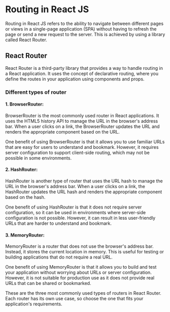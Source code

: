 # Routing in React JS
Routing in React JS refers to the ability to navigate between different pages or views in a single-page application (SPA) without having to refresh the page or send a new request to the server. This is achieved by using a library called React Router.

## React Router
React Router is a third-party library that provides a way to handle routing in a React application. It uses the concept of declarative routing, where you define the routes in your application using components and props.

### Different types of router
#### 1. BrowserRouter:
BrowserRouter is the most commonly used router in React applications. It uses the HTML5 history API to manage the URL in the browser's address bar. When a user clicks on a link, the BrowserRouter updates the URL and renders the appropriate component based on the URL.

One benefit of using BrowserRouter is that it allows you to use familiar URLs that are easy for users to understand and bookmark. However, it requires server configuration to support client-side routing, which may not be possible in some environments.

#### 2. HashRouter:
HashRouter is another type of router that uses the URL hash to manage the URL in the browser's address bar. When a user clicks on a link, the HashRouter updates the URL hash and renders the appropriate component based on the hash.

One benefit of using HashRouter is that it does not require server configuration, so it can be used in environments where server-side configuration is not possible. However, it can result in less user-friendly URLs that are harder to understand and bookmark.

#### 3. MemoryRouter:
MemoryRouter is a router that does not use the browser's address bar. Instead, it stores the current location in memory. This is useful for testing or building applications that do not require a real URL.

One benefit of using MemoryRouter is that it allows you to build and test your application without worrying about URLs or server configuration. However, it is not suitable for production use as it does not provide real URLs that can be shared or bookmarked.

These are the three most commonly used types of routers in React Router. Each router has its own use case, so choose the one that fits your application's requirements.